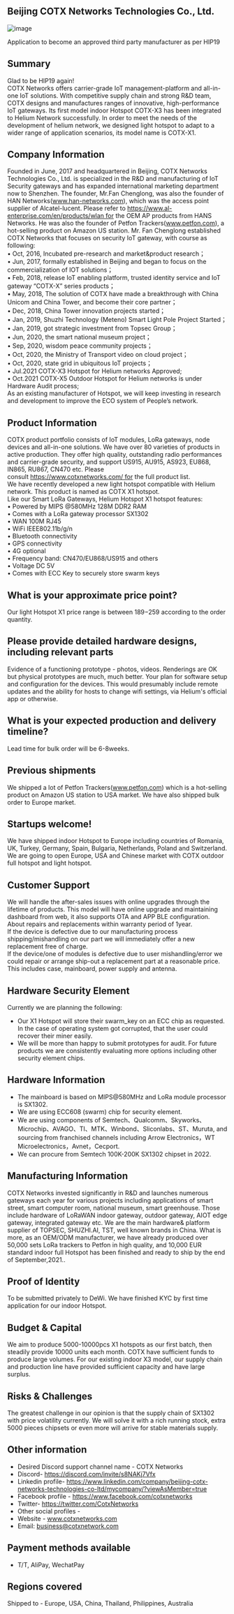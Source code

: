 ## Beijing COTX Networks Technologies Co., Ltd.
![image](https://user-images.githubusercontent.com/76096088/132642796-41eed345-e909-4f39-928c-72bcb2376c14.png)

Application to become an approved third party manufacturer as per HIP19

## Summary
Glad to be HIP19 again!  
COTX Networks offers carrier-grade IoT management-platform and all-in-one IoT solutions. With competitive supply chain and strong R&D team, COTX designs and manufactures ranges of innovative, high-performance IoT gateways. Its first model indoor Hotspot COTX-X3 has been integrated to Helium Network successfully. In order to meet the needs of the development of helium network, we designed light hotspot to adapt to a wider range of application scenarios, its model name is COTX-X1.

## Company Information
Founded in June, 2017 and headquartered in Beijing, COTX Networks Technologies Co., Ltd. is specialized in the R&D and manufacturing of IoT Security gateways and has expanded international marketing department now to Shenzhen. The founder, Mr.Fan Chenglong, was also the founder of HAN Networks(www.han-networks.com), which was the access point supplier of Alcatel-lucent. Please refer to https://www.al-enterprise.com/en/products/wlan for the OEM AP products from HANS Networks. He was also the founder of Petfon Trackers(www.petfon.com), a hot-selling product on Amazon US station. Mr. Fan Chenglong established COTX Networks that focuses on security IoT gateway, with course as following:  
• Oct, 2016, Incubated pre-research and market&product research；  
• Jun, 2017, formally established in Beijing and began to focus on the commercialization of IOT solutions；  
• Feb, 2018, release IoT enabling platform, trusted identity service and IoT gateway “COTX-X” series products；  
• May, 2018, The solution of COTX have made a breakthrough with China Unicom and China Tower, and become their core partner；  
• Dec, 2018, China Tower innovation projects started；  
• Jan, 2019, Shuzhi Technology (Meteno) Smart Light Pole Project Started；  
• Jan, 2019, got strategic investment from Topsec Group；  
• Jun, 2020, the smart national museum project；  
• Sep, 2020, wisdom peace community projects；  
• Oct, 2020, the Ministry of Transport video on cloud project；  
• Oct, 2020, state grid in ubiquitous IoT projects；  
• Jul.2021 COTX-X3 Hotspot for Helium networks Approved;  
• Oct.2021 COTX-X5 Outdoor Hotspot for Helium networks is under Hardware Audit process;   
As an existing manufacturer of Hotspot, we will keep investing in research and development to improve the ECO system of People’s network.

## Product Information 
COTX product portfolio consists of IoT modules, LoRa gateways, node devices and all-in-one solutions. We have over 80 varieties of products in active production. They offer high quality, outstanding radio performances and carrier-grade security, and support US915, AU915, AS923, EU868, IN865, RU867, CN470 etc. Please consult https://www.cotxnetworks.com/ for the full product list.  
We have recently developed a new light hotspot compatible with Helium network. This product is named as COTX X1 hotspot.  
Like our Smart LoRa Gateways, Helium Hotspot X1 hotspot features:  
• Powered by MIPS @580MHz 128M DDR2 RAM  
• Comes with a LoRa gateway processor SX1302  
• WAN 100M RJ45  
• WiFi IEEE802.11b/g/n  
• Bluetooth connectivity  
• GPS connectivity  
• 4G optional  
• Frequency band: CN470/EU868/US915 and others  
• Voltage DC 5V  
• Comes with ECC Key to securely store swarm keys  

## What is your approximate price point? 
Our light Hotspot X1 price range is between 189$-259$ according to the order quantity.
## Please provide detailed hardware designs, including relevant parts
Evidence of a functioning prototype - photos, videos. Renderings are OK but physical prototypes are much, much better. Your plan for software setup and configuration for the devices. This would presumably include remote updates and the ability for hosts to change wifi settings, via Helium's official app or otherwise.

## What is your expected production and delivery timeline?
Lead time for bulk order will be 6-8weeks.
## Previous shipments
We shipped a lot of Petfon Trackers(www.petfon.com) which is a hot-selling product on Amazon US station to USA market. We have also shipped bulk order to Europe market.
## Startups welcome! 
We have shipped indoor Hotspot to Europe including countries of Romania, UK, Turkey, Germany, Spain, Bulgaria, Netherlands, Poland and Switzerland. We are going to open Europe, USA and Chinese market with COTX outdoor full hotspot and light hotspot.

## Customer Support
We will handle the after-sales issues with online upgrades through the lifetime of products. This model will have online upgrade and maintaining dashboard from web, it also supports OTA and APP BLE configuration.
About repairs and replacements within warranty period of 1year.  
If the device is defective due to our manufacturing process shipping/mishandling on our part we will immediately offer a new replacement free of charge.  
If the device/one of modules is defective due to user mishandling/error we could repair or arrange ship-out a replacement part at a reasonable price. This includes case, mainboard, power supply and antenna.

## Hardware Security Element
Currently we are planning the following:  
* Our X1 Hotspot will store their swarm_key on an ECC chip as requested. In the case of operating system got corrupted, that the user could recover their miner easily.  
* We will be more than happy to submit prototypes for audit. For future products we are consistently evaluating more options including other security element chips.

## Hardware Information
* The mainboard is based on MIPS@580MHz and LoRa module processor is SX1302.  
* We are using ECC608 (swarm) chip for security element.  
* We are using components of Semtech、Qualcomm、Skyworks、Microchip、AVAGO、TI、MTK、Winbond、Sliconlabs、ST、Muruta, and sourcing from franchised channels including Arrow Electronics，WT Microelectronics，Avnet，Cecport.  
* We can procure from Semtech 100K-200K SX1302 chipset in 2022.

## Manufacturing Information
COTX Networks invested significantly in R&D and launches numerous gateways each year for various projects including applications of smart street, smart computer room, national museum, smart greenhouse. Those include hardware of LoRaWAN indoor gateway, outdoor gateway, AIOT edge gateway, integrated gateway etc. We are the main hardware& platform supplier of TOPSEC, SHUZHI.AI, TST, well known brands in China. What is more, as an OEM/ODM manufacturer, we have already produced over 50,000 sets LoRa trackers to Petfon in high quality, and 10,000 EUR standard indoor full Hotspot has been finished and ready to ship by the end of September,2021..

## Proof of Identity
To be submitted privately to DeWi. We have finished KYC by first time application for our indoor Hotspot.

## Budget & Capital
We aim to produce 5000-10000pcs X1 hotspots as our first batch, then steadily provide 10000 units each month. COTX have sufficient funds to produce large volumes. For our existing indoor X3 model, our supply chain and production line have provided sufficient capacity and have large surplus. 

## Risks & Challenges 
The greatest challenge in our opinion is that the supply chain of SX1302 with price volatility currently. We will solve it with a rich running stock, extra 5000 pieces chipsets or even more will arrive for stable materials supply.

## Other information
* Desired Discord support channel name - COTX Networks
* Discord- https://discord.com/invite/s8NAKj7Vfx 
* Linkedin profile- https://www.linkedin.com/company/beijing-cotx-networks-technologies-co-ltd/mycompany/?viewAsMember=true
* Facebook profile - https://www.facebook.com/cotxnetworks
* Twitter- https://twitter.com/CotxNetworks
* Other social profiles - 
* Website - www.cotxnetworks.com
* Email: business@cotxnetwork.com

## Payment methods available 
* T/T, AliPay, WechatPay

## Regions covered
Shipped to - Europe, USA, China, Thailand, Philippines, Australia
